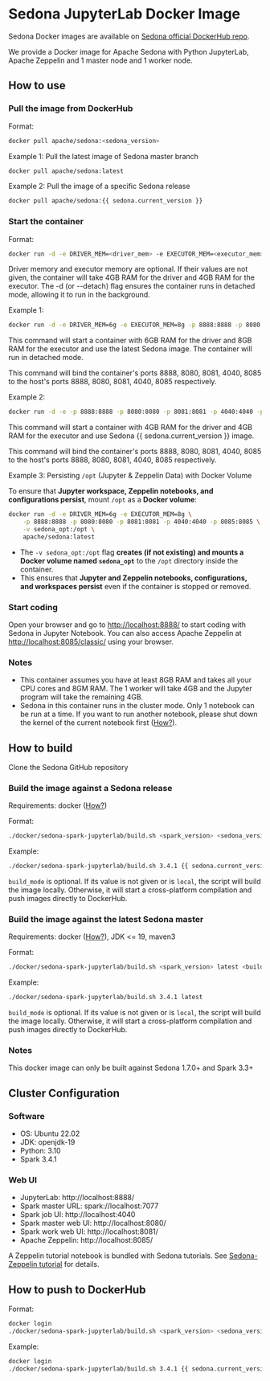 <!--
 Licensed to the Apache Software Foundation (ASF) under one
 or more contributor license agreements.  See the NOTICE file
 distributed with this work for additional information
 regarding copyright ownership.  The ASF licenses this file
 to you under the Apache License, Version 2.0 (the
 "License"); you may not use this file except in compliance
 with the License.  You may obtain a copy of the License at

   http://www.apache.org/licenses/LICENSE-2.0

 Unless required by applicable law or agreed to in writing,
 software distributed under the License is distributed on an
 "AS IS" BASIS, WITHOUT WARRANTIES OR CONDITIONS OF ANY
 KIND, either express or implied.  See the License for the
 specific language governing permissions and limitations
 under the License.
 -->

# Sedona JupyterLab Docker Image

Sedona Docker images are available on [Sedona official DockerHub repo](https://hub.docker.com/r/apache/sedona).

We provide a Docker image for Apache Sedona with Python JupyterLab, Apache Zeppelin and 1 master node and 1 worker node.

## How to use

### Pull the image from DockerHub

Format:

```bash
docker pull apache/sedona:<sedona_version>
```

Example 1: Pull the latest image of Sedona master branch

```bash
docker pull apache/sedona:latest
```

Example 2: Pull the image of a specific Sedona release

```bash
docker pull apache/sedona:{{ sedona.current_version }}
```

### Start the container

Format:

```bash
docker run -d -e DRIVER_MEM=<driver_mem> -e EXECUTOR_MEM=<executor_mem> -p 8888:8888 -p 8080:8080 -p 8081:8081 -p 4040:4040 -p 8085:8085 apache/sedona:<sedona_version>
```

Driver memory and executor memory are optional. If their values are not given, the container will take 4GB RAM for the driver and 4GB RAM for the executor. The -d (or --detach) flag ensures the container runs in detached mode, allowing it to run in the background.

Example 1:

```bash
docker run -d -e DRIVER_MEM=6g -e EXECUTOR_MEM=8g -p 8888:8888 -p 8080:8080 -p 8081:8081 -p 4040:4040 -p 8085:8085 apache/sedona:latest
```

This command will start a container with 6GB RAM for the driver and 8GB RAM for the executor and use the latest Sedona image. The container will run in detached mode.

This command will bind the container's ports 8888, 8080, 8081, 4040, 8085 to the host's ports 8888, 8080, 8081, 4040, 8085 respectively.

Example 2:

```bash
docker run -d -e -p 8888:8888 -p 8080:8080 -p 8081:8081 -p 4040:4040 -p 8085:8085 apache/sedona:{{ sedona.current_version }}
```

This command will start a container with 4GB RAM for the driver and 4GB RAM for the executor and use Sedona {{ sedona.current_version }} image.

This command will bind the container's ports 8888, 8080, 8081, 4040, 8085 to the host's ports 8888, 8080, 8081, 4040, 8085 respectively.

Example 3: Persisting `/opt` (Jupyter & Zeppelin Data) with Docker Volume

To ensure that **Jupyter workspace, Zeppelin notebooks, and configurations persist**, mount `/opt` as a **Docker volume**:

```bash
docker run -d -e DRIVER_MEM=6g -e EXECUTOR_MEM=8g \
    -p 8888:8888 -p 8080:8080 -p 8081:8081 -p 4040:4040 -p 8085:8085 \
    -v sedona_opt:/opt \
    apache/sedona:latest
```

- The `-v sedona_opt:/opt` flag **creates (if not existing) and mounts a Docker volume named `sedona_opt`** to the `/opt` directory inside the container.
- This ensures that **Jupyter and Zeppelin notebooks, configurations, and workspaces persist** even if the container is stopped or removed.

### Start coding

Open your browser and go to [http://localhost:8888/](http://localhost:8888/) to start coding with Sedona in Jupyter Notebook. You can also access Apache Zeppelin at [http://localhost:8085/classic/](http://localhost:8085/classic/  ) using your browser.

### Notes

- This container assumes you have at least 8GB RAM and takes all your CPU cores and 8GM RAM. The 1 worker will take 4GB and the Jupyter program will take the remaining 4GB.
- Sedona in this container runs in the cluster mode. Only 1 notebook can be run at a time. If you want to run another notebook, please shut down the kernel of the current notebook first ([How?](https://jupyterlab.readthedocs.io/en/stable/user/running.html)).

## How to build

Clone the Sedona GitHub repository

### Build the image against a Sedona release

Requirements: docker ([How?](https://docs.docker.com/engine/install/))

Format:

```bash
./docker/sedona-spark-jupyterlab/build.sh <spark_version> <sedona_version> <build_mode>
```

Example:

```bash
./docker/sedona-spark-jupyterlab/build.sh 3.4.1 {{ sedona.current_version }}
```

`build_mode` is optional. If its value is not given or is `local`, the script will build the image locally. Otherwise, it will start a cross-platform compilation and push images directly to DockerHub.

### Build the image against the latest Sedona master

Requirements: docker ([How?](https://docs.docker.com/engine/install/)), JDK <= 19, maven3

Format:

```bash
./docker/sedona-spark-jupyterlab/build.sh <spark_version> latest <build_mode>
```

Example:

```bash
./docker/sedona-spark-jupyterlab/build.sh 3.4.1 latest
```

`build_mode` is optional. If its value is not given or is `local`, the script will build the image locally. Otherwise, it will start a cross-platform compilation and push images directly to DockerHub.

### Notes

This docker image can only be built against Sedona 1.7.0+ and Spark 3.3+

## Cluster Configuration

### Software

- OS: Ubuntu 22.02
- JDK: openjdk-19
- Python: 3.10
- Spark 3.4.1

### Web UI

- JupyterLab: http://localhost:8888/
- Spark master URL: spark://localhost:7077
- Spark job UI: http://localhost:4040
- Spark master web UI: http://localhost:8080/
- Spark work web UI: http://localhost:8081/
- Apache Zeppelin: http://localhost:8085/

A Zeppelin tutorial notebook is bundled with Sedona tutorials. See [Sedona-Zeppelin tutorial](../tutorial/zeppelin.md) for details.

## How to push to DockerHub

Format:

```bash
docker login
./docker/sedona-spark-jupyterlab/build.sh <spark_version> <sedona_version> release
```

Example:

```bash
docker login
./docker/sedona-spark-jupyterlab/build.sh 3.4.1 {{ sedona.current_version }} release
```
